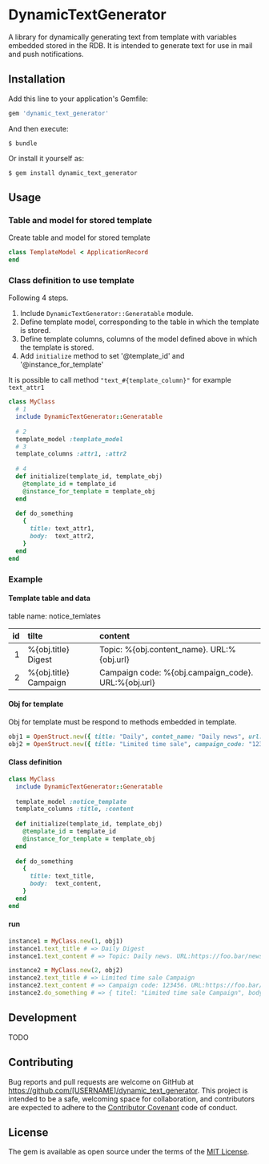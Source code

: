# DynamicTextGenerator
A library for dynamically generating text from template with variables embedded stored in the RDB.
It is intended to generate text for use in mail and push notifications.

## Installation

Add this line to your application's Gemfile:

```ruby
gem 'dynamic_text_generator'
```

And then execute:

    $ bundle

Or install it yourself as:

    $ gem install dynamic_text_generator

## Usage

### Table and model for stored template 
Create table and model for stored template 

```rb
class TemplateModel < ApplicationRecord
end
```

### Class definition to use template
Following 4 steps.

1. Include `DynamicTextGenerator::Generatable` module.
2. Define template model, corresponding to the table in which the template is stored.
3. Define template columns, columns of the model defined above in which the template is stored.
4. Add `initialize` method to set '@template_id' and  '@instance_for_template'

It is possible to call method `"text_#{template_column}"` for example `text_attr1`

```rb
class MyClass
  # 1
  include DynamicTextGenerator::Generatable
  
  # 2
  template_model :template_model
  # 3
  template_columns :attr1, :attr2
  
  # 4
  def initialize(template_id, template_obj)
    @template_id = template_id
    @instance_for_template = template_obj
  end
  
  def do_something
    {
      title: text_attr1,
      body:  text_attr2,
    }
  end
end
```

### Example

#### Template table and data

table name: notice_temlates

|id|tilte|content|
|---:|:---|:---|
|1|%{obj.title} Digest|Topic: %{obj.content_name}. URL:%{obj.url}|
|2|%{obj.title} Campaign|Campaign code: %{obj.campaign_code}. URL:%{obj.url}|

#### Obj for template
Obj for template must be respond to methods embedded in template.

```rb
obj1 = OpenStruct.new({ title: "Daily", contet_name: "Daily news", url: "https://foo.bar/news"  })
obj2 = OpenStruct.new({ title: "Limited time sale", campaign_code: "123456", url: "https://foo.bar/campaigns"  })
```

#### Class definition

```rb
class MyClass
  include DynamicTextGenerator::Generatable
  
  template_model :notice_template
  template_columns :title, :content
  
  def initialize(template_id, template_obj)
    @template_id = template_id
    @instance_for_template = template_obj
  end
  
  def do_something
    {
      title: text_title,
      body:  text_content,
    }
  end
end
```

#### run

```rb
instance1 = MyClass.new(1, obj1)
instance1.text_title # => Daily Digest
instance1.text_content # => Topic: Daily news. URL:https://foo.bar/news

instance2 = MyClass.new(2, obj2)
instance2.text_title # => Limited time sale Campaign
instance2.text_content # => Campaign code: 123456. URL:https://foo.bar/campaigns
instance2.do_something # => { titel: "Limited time sale Campaign", body: "Campaign code: 123456. URL:https://foo.bar/campaigns" }
```


## Development

TODO

## Contributing

Bug reports and pull requests are welcome on GitHub at https://github.com/[USERNAME]/dynamic_text_generator. This project is intended to be a safe, welcoming space for collaboration, and contributors are expected to adhere to the [Contributor Covenant](http://contributor-covenant.org) code of conduct.

## License

The gem is available as open source under the terms of the [MIT License](https://opensource.org/licenses/MIT).

